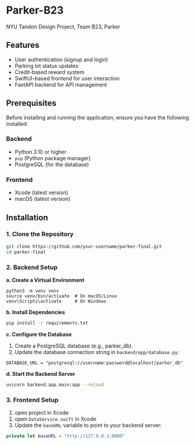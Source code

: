 # Parker-B23
NYU Tandon Design Project, Team B23, Parker

## Features

- User authentication (signup and login)
- Parking lot status updates
- Credit-based reward system
- SwiftUI-based frontend for user interaction
- FastAPI backend for API management

## Prerequisites

Before installing and running the application, ensure you have the following installed:

### Backend
- Python 3.10 or higher
- `pip` (Python package manager)
- PostgreSQL (for the database)

### Frontend
- Xcode (latest version)
- macOS (latest version)

## Installation

### 1. Clone the Repository
```bash
git clone https://github.com/your-username/parker-final.git
cd parker-final
```
### 2. Backend Setup

**a. Create a Virtual Environment**

```python3
python3 -m venv venv
source venv/bin/activate  # On macOS/Linux
venv\Scripts\activate     # On Windows
```

**b. Install Dependencies**
```bash
pip install -r requirements.txt
```

**c. Configure the Database**
1. Create a PostgreSQL database (e.g., parker_db).
2. Update the database connection string in `backend/app/database.py`:
```
DATABASE_URL = "postgresql://username:password@localhost/parker_db"
```

**d. Start the Backend Server**
```bash
uvicorn backend.app.main:app --reload
```

### 3. Frontend Setup
1. open project in Xcode
2. open `DataService.swift` in Xcode
3. Update the `baseURL` variable to point to your backend server:
```swift
private let baseURL = "http://127.0.0.1:8000"
```
